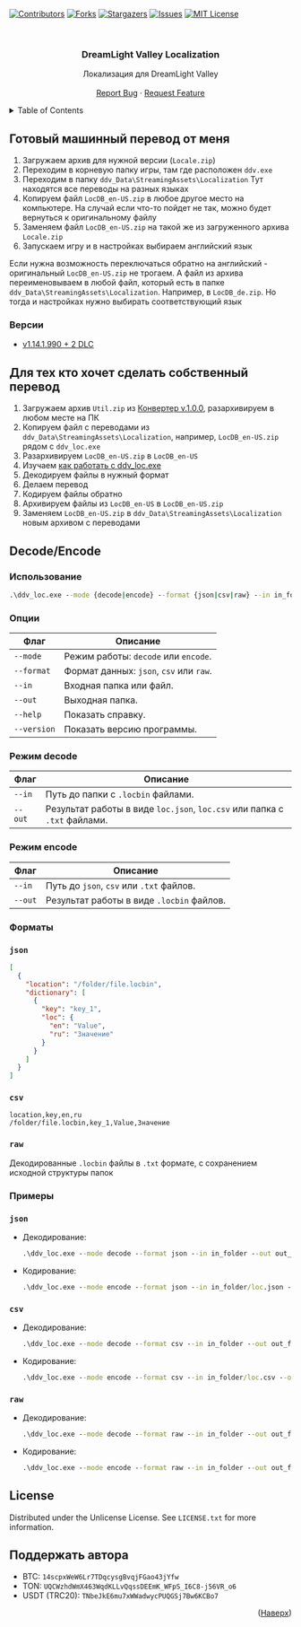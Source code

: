 <a id="readme-top"></a>

[![Contributors][contributors-shield]][contributors-url]
[![Forks][forks-shield]][forks-url]
[![Stargazers][stars-shield]][stars-url]
[![Issues][issues-shield]][issues-url]
[![MIT License][license-shield]][license-url]

<br />
<div align="center">
  <h3 align="center">DreamLight Valley Localization</h3>

  <p align="center">
    Локализация для DreamLight Valley
    <br />
    <br />
    <a href="https://github.com/bombibanena/DreamLightValley-Localization/issues/new?labels=bug">Report Bug</a>
    &middot;
    <a href="https://github.com/bombibanena/DreamLightValley-Localization/issues/new?labels=enhancement">Request Feature</a>
  </p>
</div>

<details>
  <summary>Table of Contents</summary>
  <ol>
    <li>
      <a href="#готовый-машинный-перевод-от-меня">Готовый машинный перевод от меня</a>
      <ul>
        <li><a href="#версии">Версии</a></li>
      </ul>
    </li>
    <li>
      <a href="#для-тех-кто-хочет-сделать-собственный-перевод">Для тех кто хочет сделать собственный перевод</a>
    </li>
    <li>
      <a href="#decodeencode">Decode/Encode</a>
      <ul>
        <li><a href="#использование">Использование</a></li>
        <li><a href="#опции">Опции</a></li>
        <li><a href="#режим-decode">Режим decode</a></li>
        <li><a href="#режим-encode">Режим encode</a></li>
        <li><a href="#форматы">Форматы</a></li>
        <li><a href="#примеры">Примеры</a></li>
      </ul>
    </li>
    <li><a href="#license">License</a></li>
    <li><a href="#поддержать-автора">Поддержать автора</a></li>
  </ol>
</details>

## Готовый машинный перевод от меня

1. Загружаем архив для нужной версии (`Locale.zip`)
2. Переходим в корневую папку игры, там где расположен `ddv.exe`
3. Переходим в папку `ddv_Data\StreamingAssets\Localization`
   Тут находятся все переводы на разных языках
4. Копируем файл `LocDB_en-US.zip` в любое другое место на компьютере. На случай если что-то пойдет не так, можно будет вернуться к оригинальному файлу
5. Заменяем файл `LocDB_en-US.zip` на такой же из загруженного архива `Locale.zip`
6. Запускаем игру и в настройках выбираем английский язык

Если нужна возможность переключаться обратно на английский - оригинальный `LocDB_en-US.zip` не трогаем. А файл из архива переименовываем в любой файл, который есть в папке `ddv_Data\StreamingAssets\Localization`. Например, в `LocDB_de.zip`. Но тогда и настройках нужно выбирать соответствующий язык

### Версии

- [v1.14.1.990 + 2 DLC](https://github.com/bombibanena/DreamLightValley-Localization/releases/tag/v.1.0.0-v1.14.1.990%2B2DLC)


## Для тех кто хочет сделать собственный перевод

1. Загружаем архив `Util.zip` из [Конвертер v.1.0.0](https://github.com/bombibanena/DreamLightValley-Localization/releases/tag/v.1.0.0), разархивируем в любом месте на ПК
2. Копируем файл с переводами из `ddv_Data\StreamingAssets\Localization`, например, `LocDB_en-US.zip` рядом с `ddv_loc.exe`
3. Разархивируем `LocDB_en-US.zip` в `LocDB_en-US`
4. Изучаем [как работать с ddv_loc.exe](#decodeencode)
5. Декодируем файлы в нужный формат
6. Делаем перевод
7. Кодируем файлы обратно
8. Архивируем файлы из `LocDB_en-US` в `LocDB_en-US.zip`
9. Заменяем `LocDB_en-US.zip` в `ddv_Data\StreamingAssets\Localization` новым архивом с переводами


## Decode/Encode

### Использование

```cmd
.\ddv_loc.exe --mode {decode|encode} --format {json|csv|raw} --in in_folder --out out_folder
```

### Опции
<table>
	<thead>
		<tr>
			<th>Флаг</th>
			<th>Описание</th>
		</tr>
	</thead>
	<tbody>
		<tr>
			<td><code>--mode</code></td>
			<td>Режим работы: <code>decode</code> или <code>encode</code>.</td>
		</tr>
		<tr>
			<td><code>--format</code></td>
			<td>Формат данных: <code>json</code>, <code>csv</code> или <code>raw</code>.</td>
		</tr>
		<tr>
			<td><code>--in</code></td>
			<td>Входная папка или файл.</td>
		</tr>
		<tr>
			<td><code>--out</code></td>
			<td>Выходная папка.</td>
		</tr>
		<tr>
			<td><code>--help</code></td>
			<td>Показать справку.</td>
		</tr>
		<tr>
			<td><code>--version</code></td>
			<td>Показать версию программы.</td>
		</tr>
	</tbody>
</table>

### Режим decode
<table>
	<thead>
		<tr>
			<th>Флаг</th>
			<th>Описание</th>
		</tr>
	</thead>
	<tbody>
		<tr>
			<td><code>--in</code></td>
			<td>Путь до папки с <code>.locbin</code> файлами.</td>
		</tr>
		<tr>
			<td><code>--out</code></td>
			<td>Результат работы в виде <code>loc.json</code>, <code>loc.csv</code> или папка с <code>.txt</code> файлами.</td>
		</tr>
	</tbody>
</table>

### Режим encode
<table>
	<thead>
		<tr>
			<th>Флаг</th>
			<th>Описание</th>
		</tr>
	</thead>
	<tbody>
		<tr>
			<td><code>--in</code></td>
			<td>Путь до <code>json</code>, <code>csv</code> или <code>.txt</code> файлов.</td>
		</tr>
		<tr>
			<td><code>--out</code></td>
			<td>Результат работы в виде <code>.locbin</code> файлов.</td>
		</tr>
	</tbody>
</table>

### Форматы

<h3><code>json</code></h3>

```json
[
  {
    "location": "/folder/file.locbin",
    "dictionary": [
      {
        "key": "key_1",
        "loc": {
          "en": "Value",
          "ru": "Значение"
        }
      }
    ]
  }
]
```

<h3><code>csv</code></h3>

```csv
location,key,en,ru
/folder/file.locbin,key_1,Value,Значение
```

<h3><code>raw</code></h3>

Декодированные `.locbin` файлы в `.txt` формате, с сохранением исходной структуры папок

### Примеры

<h3><code>json</code></h3>


* Декодирование:

    ```cmd
    .\ddv_loc.exe --mode decode --format json --in in_folder --out out_folder
    ```
* Кодирование:

    ```cmd
    .\ddv_loc.exe --mode encode --format json --in in_folder/loc.json --out out_folder
    ```

<h3><code>csv</code></h3>

* Декодирование:

    ```cmd
    .\ddv_loc.exe --mode decode --format csv --in in_folder --out out_folder
    ```
* Кодирование:

    ```cmd
    .\ddv_loc.exe --mode encode --format csv --in in_folder/loc.csv --out 
    ```

<h3><code>raw</code></h3>

* Декодирование:

    ```cmd
    .\ddv_loc.exe --mode decode --format raw --in in_folder --out out_folder
    ```

* Кодирование:

    ```cmd
    .\ddv_loc.exe --mode encode --format raw --in in_folder --out out_folder
    ```

## License

Distributed under the Unlicense License. See `LICENSE.txt` for more information.


## Поддержать автора

- BTC: `14scpxWeW6Lr7TDqcysgBvqjFGao43jYfw`
- TON: `UQCWzhdWmX463WqdKLLvQqssDEEmK_WFpS_I6C8-j56VR_o6`
- USDT (TRC20): `TNbeJkE6mu7xWWadwycPUQGSj7Bw6KCBo7`

<p align="right">(<a href="#readme-top">Наверх</a>)</p>


[contributors-shield]: https://img.shields.io/github/contributors/bombibanena/DreamLightValley-Localization.svg?style=for-the-badge
[contributors-url]: https://github.com/bombibanena/DreamLightValley-Localization/graphs/contributors
[forks-shield]: https://img.shields.io/github/forks/bombibanena/DreamLightValley-Localization.svg?style=for-the-badge
[forks-url]: https://github.com/bombibanena/DreamLightValley-Localization/network/members
[stars-shield]: https://img.shields.io/github/stars/bombibanena/DreamLightValley-Localization.svg?style=for-the-badge
[stars-url]: https://github.com/bombibanena/DreamLightValley-Localization/stargazers
[issues-shield]: https://img.shields.io/github/issues/bombibanena/DreamLightValley-Localization.svg?style=for-the-badge
[issues-url]: https://github.com/bombibanena/DreamLightValley-Localization/issues
[license-shield]: https://img.shields.io/github/license/bombibanena/DreamLightValley-Localization.svg?style=for-the-badge
[license-url]: https://github.com/bombibanena/DreamLightValley-Localization/blob/master/LICENSE.txt

